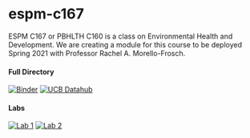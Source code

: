 # espm-c167

ESPM C167 or PBHLTH C160 is a class on Environmental Health and Development. We are creating a module for this course to be deployed Spring 2021 with Professor Rachel A. Morello-Frosch.


#### Full Directory
[![Binder](https://mybinder.org/badge.svg)](https://mybinder.org/v2/gh/ds-modules/espm-167/master)
[![UCB Datahub](https://img.shields.io/badge/Launch-UCB%20Datahub-blue.svg)](https://datahub.berkeley.edu/hub/user-redirect/git-pull?repo=https%3A%2F%2Fgithub.com%2Fds-modules%2Fespm-c167&urlpath=tree%2Fespm-c167%2F&branch=master)

#### Labs
[![Lab 1](https://img.shields.io/badge/Launch-UCB%20Datahub-blue.svg)](https://datahub.berkeley.edu/hub/user-redirect/git-pull?repo=https%3A%2F%2Fgithub.com%2Fds-modules%2Fespm-c167&urlpath=tree%2Fespm-c167%2FLab1%2FESPM_167_Lab1.ipynb&branch=master)
[![Lab 2](https://img.shields.io/badge/Launch-UCB%20Datahub-blue.svg)](https://datahub.berkeley.edu/hub/user-redirect/git-pull?repo=https%3A%2F%2Fgithub.com%2Fds-modules%2Fespm-c167&urlpath=tree%2Fespm-c167%2FLab2%2FTree_Canopy_Notebook_2.ipynb&branch=master)
